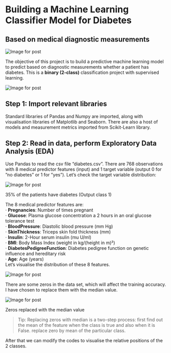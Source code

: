 # Building a Machine Learning Classifier Model for Diabetes

## Based on medical diagnostic measurements

![Image for post](https://miro.medium.com/max/952/1*W3MzYYTx8FUlxkJZ19rXKw.png)

The objective of this project is to build a predictive machine learning model to predict based on diagnostic measurements whether a patient has diabetes. This is a **binary (2-class)** classification project with supervised learning.


![Image for post](https://miro.medium.com/max/1033/1*wWRGcsBwoXw-WNJi5UpoOw.png)


## Step 1: Import relevant libraries

Standard libraries of Pandas and Numpy are imported, along with visualisation libraries of Matplotlib and Seaborn. There are also a host of models and measurement metrics imported from Scikit-Learn library.

## Step 2: Read in data, perform Exploratory Data Analysis (EDA)

Use Pandas to read the csv file “diabetes.csv”. There are 768 observations with 8 medical predictor features (input) and 1 target variable (output 0 for ”no diabetes” or 1 for ”yes”). Let’s check the target variable distribution:

![Image for post](https://miro.medium.com/max/434/1*iJNuWPTyzS-VySBgqARo4Q.png)

35% of the patients have diabetes (Output class 1)

The 8 medical predictor features are:  
·  **Pregnancies**: Number of times pregnant  
·  **Glucose**: Plasma glucose concentration a 2 hours in an oral glucose tolerance test  
·  **BloodPressure**: Diastolic blood pressure (mm Hg)  
·  **SkinThickness**: Triceps skin fold thickness (mm)  
·  **Insulin**: 2-Hour serum insulin (mu U/ml)  
·  **BMI**: Body Mass Index (weight in kg/(height in m)²)  
·  **DiabetesPedigreeFunction**: Diabetes pedigree function on genetic influence and hereditary risk  
·  **Age**: Age (years)  
Let’s visualise the distribution of these 8 features.

![Image for post](https://miro.medium.com/max/901/1*v_DrZeEpD4XWiQj2uAHhxg.png)

There are some zeros in the data set, which will affect the training accuracy. I have chosen to replace them with the median value.

![Image for post](https://miro.medium.com/max/675/1*jH8LU-nV4LVkExBma99tbg.png)

Zeros replaced with the median value

> Tip: Replacing zeros with median is a two-step process: first find out the mean of the feature when the class is true and also when it is False.
> replace zero by mean of the particular class.

After that we can modify the codes to visualise the relative positions of the 2 classes.

